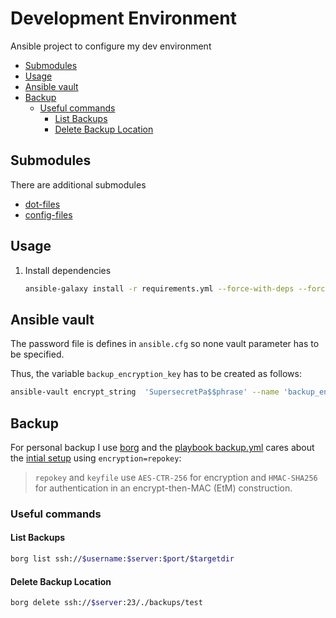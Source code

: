 # Development Environment <!-- omit in toc -->

Ansible project to configure my dev environment

- [Submodules](#submodules)
- [Usage](#usage)
- [Ansible vault](#ansible-vault)
- [Backup](#backup)
  - [Useful commands](#useful-commands)
    - [List Backups](#list-backups)
    - [Delete Backup Location](#delete-backup-location)

## Submodules

There are additional submodules

- [dot-files](git@gitlab.com:papanito/dot-files.git)
- [config-files](git@gitlab.com:papanito/config-files.git)

## Usage

1. Install dependencies

   ```bash
   ansible-galaxy install -r requirements.yml --force-with-deps --force
   ```

## Ansible vault

The password file is defines in `ansible.cfg` so none vault parameter has to be specified.

Thus, the variable `backup_encryption_key` has to be created as follows:

```bash
ansible-vault encrypt_string  'SupersecretPa$$phrase' --name 'backup_encryption_key'
```

## Backup

For personal backup I use [borg](https://borgbackup.readthedocs.io) and the [playbook backup.yml](./backup.yml) cares about the [intial setup](https://borgbackup.readthedocs.io/en/stable/usage/init.html) using `encryption=repokey`:

> `repokey` and `keyfile` use `AES-CTR-256` for encryption and `HMAC-SHA256` for authentication in an encrypt-then-MAC (EtM) construction.

### Useful commands

#### List Backups

```bash
borg list ssh://$username:$server:$port/$targetdir
```

#### Delete Backup Location

```bash
borg delete ssh://$server:23/./backups/test
```
